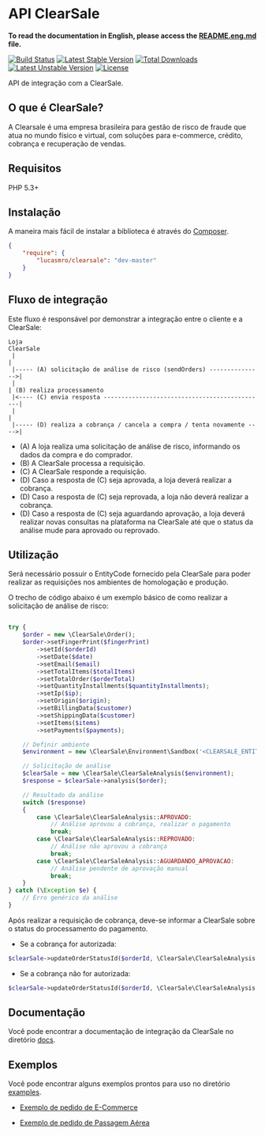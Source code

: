 # API ClearSale

**To read the documentation in English, please access the [README.eng.md](README.eng.md) file.**

[![Build Status](https://travis-ci.org/lucasmro/ClearSale.png)](https://travis-ci.org/lucasmro/ClearSale)
[![Latest Stable Version](https://poser.pugx.org/lucasmro/clearsale/v/stable)](https://packagist.org/packages/lucasmro/clearsale)
[![Total Downloads](https://poser.pugx.org/lucasmro/clearsale/downloads)](https://packagist.org/packages/lucasmro/clearsale)
[![Latest Unstable Version](https://poser.pugx.org/lucasmro/clearsale/v/unstable)](https://packagist.org/packages/lucasmro/clearsale)
[![License](https://poser.pugx.org/lucasmro/clearsale/license)](https://packagist.org/packages/lucasmro/clearsale)

API de integração com a ClearSale.

## O que é ClearSale?

A Clearsale é uma empresa brasileira para gestão de risco de fraude que atua no mundo físico e virtual, com soluções
para e-commerce, crédito, cobrança e recuperação de vendas.

## Requisitos

PHP 5.3+

## Instalação

A maneira mais fácil de instalar a biblioteca é através do [Composer](http://getcomposer.org/).

```JSON
{
    "require": {
        "lucasmro/clearsale": "dev-master"
    }
}
```

## Fluxo de integração

Este fluxo é responsável por demonstrar a integração entre o cliente e a ClearSale:

    Loja                                                                 ClearSale
     |                                                                       |
     |----- (A) solicitação de análise de risco (sendOrders) --------------->|
     |                                                                       | (B) realiza processamento
     |<---- (C) envia resposta ----------------------------------------------|
     |                                                                       |
     |----- (D) realiza a cobrança / cancela a compra / tenta novamente ---->|

* (A) A loja realiza uma solicitação de análise de risco, informando os dados da compra e do comprador.
* (B) A ClearSale processa a requisição.
* (C) A ClearSale responde a requisição.
* (D) Caso a resposta de (C) seja aprovada, a loja deverá realizar a cobrança.
* (D) Caso a resposta de (C) seja reprovada, a loja não deverá realizar a cobrança.
* (D) Caso a resposta de (C) seja aguardando aprovação, a loja deverá realizar novas consultas na plataforma na
ClearSale até que o status da análise mude para aprovado ou reprovado.

## Utilização

Será necessário possuir o EntityCode fornecido pela ClearSale para poder realizar as requisições nos ambientes de
homologação e produção.

O trecho de código abaixo é um exemplo básico de como realizar a solicitação de análise de risco:

```PHP

try {
    $order = new \ClearSale\Order();
    $order->setFingerPrint($fingerPrint)
        ->setId($orderId)
        ->setDate($date)
        ->setEmail($email)
        ->setTotalItems($totalItems)
        ->setTotalOrder($orderTotal)
        ->setQuantityInstallments($quantityInstallments);
        ->setIp($ip);
        ->setOrigin($origin);
        ->setBillingData($customer)
        ->setShippingData($customer)
        ->setItems($items)
        ->setPayments($payments);

    // Definir ambiente
    $environment = new \ClearSale\Environment\Sandbox('<CLEARSALE_ENTITY_CODE>');

    // Solicitação de análise
    $clearSale = new \ClearSale\ClearSaleAnalysis($environment);
    $response = $clearSale->analysis($order);

    // Resultado da análise
    switch ($response)
    {
        case \ClearSale\ClearSaleAnalysis::APROVADO:
            // Análise aprovou a cobrança, realizar o pagamento
            break;
        case \ClearSale\ClearSaleAnalysis::REPROVADO:
            // Análise não aprovou a cobrança
            break;
        case \ClearSale\ClearSaleAnalysis::AGUARDANDO_APROVACAO:
            // Análise pendente de aprovação manual
            break;
    }
} catch (\Exception $e) {
    // Erro genérico da análise
}
```

Após realizar a requisição de cobrança, deve-se informar a ClearSale sobre o status do processamento do pagamento.

* Se a cobrança for autorizada:

```PHP
$clearSale->updateOrderStatusId($orderId, \ClearSale\ClearSaleAnalysis::APROVADO);
```

* Se a cobrança não for autorizada:

```PHP
$clearSale->updateOrderStatusId($orderId, \ClearSale\ClearSaleAnalysis::REPROVADO);
```

## Documentação

Você pode encontrar a documentação de integração da ClearSale no diretório [docs](docs).

## Exemplos

Você pode encontrar alguns exemplos prontos para uso no diretório [examples](examples).

* [Exemplo de pedido de E-Commerce](examples/ecommerce-order-example.php)

* [Exemplo de pedido de Passagem Aérea](examples/airline-ticket-order-example.php)
